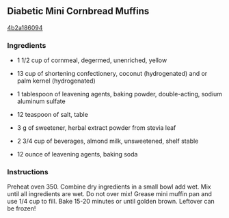 ## Diabetic Mini Cornbread Muffins

[4b2a186094](http://www.food.com/recipe/diabetic-mini-cornbread-muffins-480751)

### Ingredients

 - 1 1/2 cup of cornmeal, degermed, unenriched, yellow

 - 13 cup of shortening confectionery, coconut (hydrogenated) and or palm kernel (hydrogenated)

 - 1 tablespoon of leavening agents, baking powder, double-acting, sodium aluminum sulfate

 - 12 teaspoon of salt, table

 - 3 g of sweetener, herbal extract powder from stevia leaf

 - 2 3/4 cup of beverages, almond milk, unsweetened, shelf stable

 - 12 ounce of leavening agents, baking soda

### Instructions

Preheat oven 350. Combine dry ingredients in a small bowl add wet. Mix until all ingredients are wet. Do not over mix! Grease mini muffin pan and use 1/4 cup to fill. Bake 15-20 minutes or until golden brown. Leftover can be frozen!